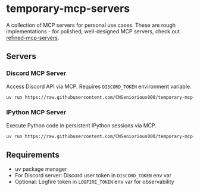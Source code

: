 # temporary-mcp-servers

A collection of MCP servers for personal use cases. These are rough implementations - for polished, well-designed MCP servers, check out [refined-mcp-servers](https://github.com/promplate/refined-mcp-servers).

## Servers

### Discord MCP Server

Access Discord API via MCP. Requires `DISCORD_TOKEN` environment variable.

```sh
uv run https://raw.githubusercontent.com/CNSeniorious000/temporary-mcp-servers/HEAD/discord-mcp.py
```

### IPython MCP Server

Execute Python code in persistent IPython sessions via MCP.

```sh
uv run https://raw.githubusercontent.com/CNSeniorious000/temporary-mcp-servers/HEAD/ipython-mcp.py
```

## Requirements

- uv package manager
- For Discord server: Discord user token in `DISCORD_TOKEN` env var
- Optional: Logfire token in `LOGFIRE_TOKEN` env var for observability
